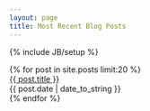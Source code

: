 ```yaml
---
layout: page
title: Most Recent Blog Posts
---
```

{% include JB/setup %}

<div>
  {% for post in site.posts limit:20 %}
	<div class="row">
		<div class="col-xs-6">
			<a href="{{ BASE_PATH }}{{ post.url }}">{{ post.title }}</a>
		</div>
		<div class="col-xs-6">
			<span class="pull-right small">
			{{ post.date | date_to_string }}
			</span>
		</div>
	</div>
  {% endfor %}
</div>
